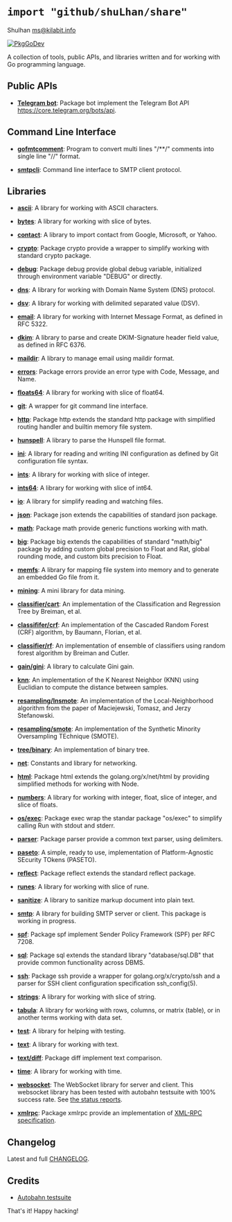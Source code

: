 # `import "github/shuLhan/share"`
Shulhan <ms@kilabit.info>

[![PkgGoDev](https://pkg.go.dev/badge/github.com/shuLhan/share)](https://pkg.go.dev/github.com/shuLhan/share)

A collection of tools, public APIs, and libraries written and for working with
Go programming language.


## Public APIs

* [**Telegram bot**](https://pkg.go.dev/github.com/shuLhan/share/api/telegram/bot):
  Package bot implement the Telegram Bot API https://core.telegram.org/bots/api.


## Command Line Interface

* [**gofmtcomment**](https://pkg.go.dev/github.com/shuLhan/share/cmd/gofmtcomment):
  Program to convert multi lines "/**/" comments into single line "//"
  format.

* [**smtpcli**](https://pkg.go.dev/github.com/shuLhan/share/cmd/smtpcli):
  Command line interface to SMTP client protocol.


## Libraries

* [**ascii**](https://pkg.go.dev/github.com/shuLhan/share/lib/ascii): A
  library for working with ASCII characters.

* [**bytes**](https://pkg.go.dev/github.com/shuLhan/share/lib/bytes): A
  library for working with slice of bytes.

* [**contact**](https://pkg.go.dev/github.com/shuLhan/share/lib/contact): A
  library to import contact from Google, Microsoft, or Yahoo.

* [**crypto**](https://pkg.go.dev/github.com/shuLhan/share/lib/crypto):
  Package crypto provide a wrapper to simplify working with standard crypto
  package.

* [**debug**](https://pkg.go.dev/github.com/shuLhan/share/lib/debug): Package
  debug provide global debug variable, initialized through environment
  variable "DEBUG" or directly.

* [**dns**](https://pkg.go.dev/github.com/shuLhan/share/lib/dns): A library
  for working with Domain Name System (DNS) protocol.

* [**dsv**](https://pkg.go.dev/github.com/shuLhan/share/lib/dsv): A library
  for working with delimited separated value (DSV).

* [**email**](https://pkg.go.dev/github.com/shuLhan/share/lib/email): A
  library for working with Internet Message Format, as defined in RFC 5322.

 * [**dkim**](https://pkg.go.dev/github.com/shuLhan/share/lib/email/dkim):
   A library to parse and create DKIM-Signature header field value, as
   defined in RFC 6376.

 * [**maildir**](https://pkg.go.dev/github.com/shuLhan/share/lib/email/maildir):
   A library to manage email using maildir format.

* [**errors**](https://pkg.go.dev/github.com/shuLhan/share/lib/errors):
  Package errors provide an error type with Code, Message, and Name.

* [**floats64**](https://pkg.go.dev/github.com/shuLhan/share/lib/floats64): A
  library for working with slice of float64.

* [**git**](https://pkg.go.dev/github.com/shuLhan/share/lib/git): A wrapper
  for git command line interface.

* [**http**](https://pkg.go.dev/github.com/shuLhan/share/lib/http): Package
  http extends the standard http package with simplified routing handler and
  builtin memory file system.

* [**hunspell**](https://pkg.go.dev/github.com/shuLhan/share/lib/hunspell):
  A library to parse the Hunspell file format.

* [**ini**](https://pkg.go.dev/github.com/shuLhan/share/lib/ini): A library
  for reading and writing INI configuration as defined by Git configuration
  file syntax.

* [**ints**](https://pkg.go.dev/github.com/shuLhan/share/lib/ints): A library
  for working with slice of integer.

* [**ints64**](https://pkg.go.dev/github.com/shuLhan/share/lib/ints64): A
  library for working with slice of int64.

* [**io**](https://pkg.go.dev/github.com/shuLhan/share/lib/io): A library for
  simplify reading and watching files.

* [**json**](https://pkg.go.dev/github.com/shuLhan/share/lib/json): Package
  json extends the capabilities of standard json package.

* [**math**](https://pkg.go.dev/github.com/shuLhan/share/lib/math): Package
  math provide generic functions working with math.

 * [**big**](https://pkg.go.dev/github.com/shuLhan/share/lib/math/big):
  Package big extends the capabilities of standard "math/big" package by
  adding custom global precision to Float and Rat, global rounding mode, and
  custom bits precision to Float.

* [**memfs**](https://pkg.go.dev/github.com/shuLhan/share/lib/memfs): A
  library for mapping file system into memory and to generate an embedded Go
  file from it.

* [**mining**](https://pkg.go.dev/github.com/shuLhan/share/lib/mining): A
  mini library for data mining.

 * [**classifier/cart**](https://pkg.go.dev/github.com/shuLhan/share/lib/mining/classifier/cart):
  An implementation of the Classification and Regression Tree by
  Breiman, et al.

 * [**classififer/crf**](https://pkg.go.dev/github.com/shuLhan/share/lib/mining/classififer/crf):
  An implementation of the Cascaded Random Forest (CRF) algorithm, by
  Baumann, Florian, et al.

 * [**classifier/rf**](https://pkg.go.dev/github.com/shuLhan/share/lib/mining/classifier/rf):
  An implementation of ensemble of classifiers using random forest algorithm by
  Breiman and Cutler.

 * [**gain/gini**](https://pkg.go.dev/github.com/shuLhan/share/lib/gain/gini):
  A library to calculate Gini gain.

 * [**knn**](https://pkg.go.dev/github.com/shuLhan/share/lib/mining/knn):
  An implementation of the K Nearest Neighbor (KNN) using Euclidian to
  compute the distance between samples.

 * [**resampling/lnsmote**](https://pkg.go.dev/github.com/shuLhan/share/lib/mining/resampling/lnsmote):
  An implementation of the Local-Neighborhood algorithm from the paper of
  Maciejewski, Tomasz, and Jerzy Stefanowski.

 * [**resampling/smote**](https://pkg.go.dev/github.com/shuLhan/share/lib/mining/resampling/smote):
  An implementation of the Synthetic Minority Oversampling TEchnique
  (SMOTE).

 * [**tree/binary**](https://pkg.go.dev/github.com/shuLhan/share/lib/mining/tree/binary):
  An implementation of binary tree.

* [**net**](https://pkg.go.dev/github.com/shuLhan/share/lib/net): Constants
  and library for networking.

 * [**html**](https://pkg.go.dev/github.com/shuLhan/share/lib/net/html):
  Package html extends the golang.org/x/net/html by providing simplified
  methods for working with Node.

* [**numbers**](https://pkg.go.dev/github.com/shuLhan/share/lib/numbers): A
  library for working with integer, float, slice of integer, and slice of
  floats.

* [**os/exec**](https://pkg.go.dev/github.com/shuLhan/share/lib/os/exec):
  Package exec wrap the standar package "os/exec" to simplify calling Run
  with stdout and stderr.

* [**parser**](https://pkg.go.dev/github.com/shuLhan/share/lib/parser):
  Package parser provide a common text parser, using delimiters.

* [**paseto**](https://pkg.go.dev/github.com/shuLhan/share/lib/paseto): A
  simple, ready to use, implementation of Platform-Agnostic SEcurity TOkens
  (PASETO).

* [**reflect**](https://pkg.go.dev/github.com/shuLhan/share/lib/reflect):
  Package reflect extends the standard reflect package.

* [**runes**](https://pkg.go.dev/github.com/shuLhan/share/lib/runes): A
  library for working with slice of rune.

* [**sanitize**](https://pkg.go.dev/github.com/shuLhan/share/lib/sanitize): A
 library to sanitize markup document into plain text.

* [**smtp**](https://pkg.go.dev/github.com/shuLhan/share/lib/smtp): A library
 for building SMTP server or client. This package is working in progress.

* [**spf**](https://pkg.go.dev/github.com/shuLhan/share/lib/spf): Package spf
  implement Sender Policy Framework (SPF) per RFC 7208.

* [**sql**](https://pkg.go.dev/github.com/shuLhan/share/lib/sql): Package sql
  extends the standard library "database/sql.DB" that provide common
  functionality across DBMS.

* [**ssh**](https://pkg.go.dev/github.com/shuLhan/share/lib/ssh): Package ssh
  provide a wrapper for golang.org/x/crypto/ssh and a parser for SSH client
  configuration specification ssh_config(5).

* [**strings**](https://pkg.go.dev/github.com/shuLhan/share/lib/strings): A
  library for working with slice of string.

* [**tabula**](https://pkg.go.dev/github.com/shuLhan/share/lib/tabula): A
  library for working with rows, columns, or matrix (table), or in another
  terms working with data set.

* [**test**](https://pkg.go.dev/github.com/shuLhan/share/lib/test): A library
  for helping with testing.

* [**text**](https://pkg.go.dev/github.com/shuLhan/share/lib/text): A library
  for working with text.

 * [**text/diff**](https://pkg.go.dev/github.com/shuLhan/share/lib/text/diff):
  Package diff implement text comparison.

* [**time**](https://pkg.go.dev/github.com/shuLhan/share/lib/time): A library
  for working with time.

* [**websocket**](https://pkg.go.dev/github.com/shuLhan/share/lib/websocket):
  The WebSocket library for server and client. This websocket library has
  been tested with autobahn testsuite with 100% success rate.
  See [the status reports](https://github.com/shuLhan/share/blob/master/lib/websocket/AUTOBAHN.adoc).

* [**xmlrpc**](https://pkg.go.dev/github.com/shuLhan/share/lib/xmlrpc):
  Package xmlrpc provide an implementation of [XML-RPC specification](http://xmlrpc.com/spec.md).


## Changelog

Latest and full
[CHANGELOG](https://github.com/shuLhan/share/blob/master/CHANGELOG.adoc).


## Credits

* [Autobahn testsuite](https://github.com/crossbario/autobahn-testsuite)

That's it! Happy hacking!
